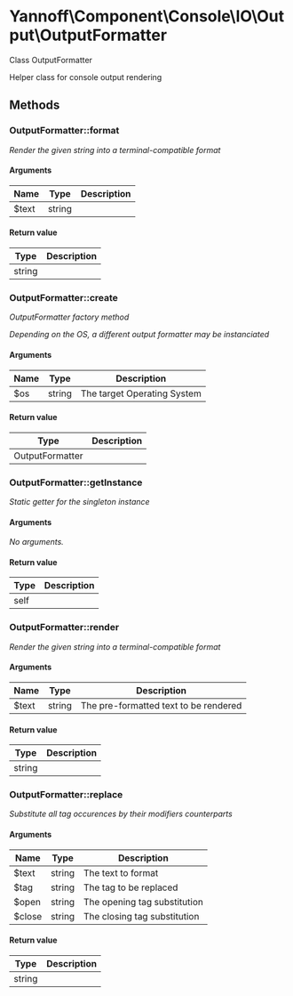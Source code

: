 # Yannoff\Component\Console\IO\Output\OutputFormatter

Class OutputFormatter

Helper class for console output rendering

## Methods

### OutputFormatter::format

_Render the given string into a terminal-compatible format_

#### Arguments

Name|Type|Description
----|----|-----------
$text|string|

#### Return value

Type|Description
----|-----------
string|


### OutputFormatter::create

_OutputFormatter factory method_

_Depending on the OS, a different output formatter may be instanciated_

#### Arguments

Name|Type|Description
----|----|-----------
$os|string|The target Operating System

#### Return value

Type|Description
----|-----------
OutputFormatter|


### OutputFormatter::getInstance

_Static getter for the singleton instance_

#### Arguments

_No arguments._

#### Return value

Type|Description
----|-----------
self|


### OutputFormatter::render

_Render the given string into a terminal-compatible format_

#### Arguments

Name|Type|Description
----|----|-----------
$text|string|The pre-formatted text to be rendered

#### Return value

Type|Description
----|-----------
string|


### OutputFormatter::replace

_Substitute all tag occurences by their modifiers counterparts_

#### Arguments

Name|Type|Description
----|----|-----------
$text|string|The text to format
$tag|string|The tag to be replaced
$open|string|The opening tag substitution
$close|string|The closing tag substitution

#### Return value

Type|Description
----|-----------
string|


